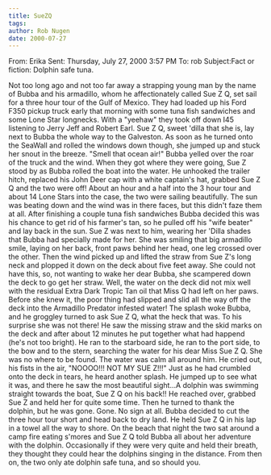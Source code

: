 ```yaml
---
title: SueZQ
tags: 
author: Rob Nugen
date: 2000-07-27
---
```


From:	Erika
Sent:	Thursday, July 27, 2000 3:57 PM
To:	rob
Subject:Fact or fiction: Dolphin safe tuna.

Not too long ago and not too far away a strapping young man by the name of 
Bubba and his armadillo, whom he affectionately called Sue Z Q, set sail for 
a three hour tour of the Gulf of Mexico. They had loaded up his Ford F350 
pickup truck early that morning with some tuna fish sandwiches and some Lone 
Star longnecks.  With a "yeehaw" they took off down I45 listening to Jerry 
Jeff and Robert Earl. Sue Z Q, sweet 'dilla that she is, lay next to Bubba 
the whole way to the Galveston.  As soon as he turned onto the SeaWall and 
rolled the windows down though, she jumped up and stuck her snout in the 
breeze.  "Smell that ocean air!" Bubba yelled over the roar of the truck and 
the wind.  When they got where they were going, Sue Z stood by as Bubba 
rolled the boat into the water.  He unhooked the trailer hitch, replaced his 
John Deer cap with a white captain's hat, grabbed Sue Z Q and the two were 
off! About an hour and a half into the 3 hour tour and about 14 Lone Stars 
into the case, the two were sailing beautifully.  The sun was beating down 
and the wind was in there faces, but this didn't faze them at all. After 
finishing a couple tuna fish sandwiches Bubba decided this was his chance to 
get rid of his farmer's tan, so he pulled off his "wife beater" and lay back 
in the sun.  Sue Z was next to him, wearing her 'Dilla shades that Bubba had 
specially made for her.  She was smiling that big armadillo smile, laying on 
her back, front paws behind her head, one leg crossed over the other.  Then 
the wind picked up and lifted the straw from Sue Z's long neck and plopped 
it down on the deck about five feet away.  She could not have this, so, not 
wanting to wake her dear Bubba, she scampered down the deck to go get her 
straw.  Well, the water on the deck did not mix well with the residual Extra 
Dark Tropic Tan oil that Miss Q had left on her paws.  Before she knew it, 
the poor thing had slipped and slid all the way off the deck into the 
Armadillo Predator infested water!  The splash woke Bubba, and he groggley 
turned to ask Sue Z Q, what the heck that was.  To his surprise she was not 
there!  He saw the missing straw and the skid marks on the deck and after 
about 12 minutes he put together what had happend (he's not too bright).  He 
ran to the starboard side, he ran to the port side, to the bow and to the 
stern, searching the water for his dear Miss Sue Z Q.  She was no where to 
be found.  The water was calm all around him.  He cried out, his fists in 
the air, "NOOOO!!!  NOT MY SUE Z!!!"  Just as he had crumbled onto the deck 
in tears, he heard another splash.  He jumped up to see what it was, and 
there he saw the most beautiful sight...A dolphin was swimming straight 
towards the boat, Sue Z Q on his back!!  He reached over, grabbed Sue Z and 
held her for quite some time.  Then he turned to thank the dolphin, but he 
was gone.  Gone.  No sign at all.  Bubba decided to cut the three hour tour 
short and head back to dry land.  He held Sue Z Q in his lap in a towel all 
the way to shore.  On the beach that night the two sat around a camp fire 
eating s'mores and Sue Z Q told Bubba all about her adventure with the 
dolphin.  Occasionally if they were very quite and held their breath, they 
thought they could hear the dolphins singing in the distance.  From then on, 
the two only ate dolphin safe tuna, and so should you.
